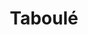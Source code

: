---
layout: recette
categories: [recettes]
hidden: true
lang: fr
title: Taboulé
type: sel
pour: pour 10 personnes
ingredients: 
  - nom: semoule 
    qte: 400
    unite: gr
  - nom: citrons
    qte: 4
  - nom: tomates
    qte: 5
  - nom: concombre
    qte: 1
  - nom: oignon
    qte: 1
  - nom: pois chiches
    qte: 1
    unite: boîte
  - nom: raisins secs
    qte: 200
    unite: gr
  - nom: persil
    qte: à souhait
  - nom: menthe
    qte: à souhait
  - nom: huile d'olive
    qte: à souhait

preconditions:
  - Presser les citrons

etapes:
  - label: Préparation
    details:
      - Verser la semoule dans un saladier
      - Hacher le persil et la menthe
      - Ajouter le jus de citron, l'huile d'olive (beaucoup) et les herbes puis mélanger
      - Couper en dés les tomates, le concombre et l'oignon
      - Tout ajouter sur la semoule
      - Ajouter les pois chiches et les raisins
      - Mélanger
      - Laisser au frigo pendant une heure

notes:
  - Le jus de 4 citrons doit faire environ 125 mL
  - Cette recette donne environ 2.5 kg de taboulé
  - Pas besoin de cuire la semoule, elle va gonfler grâce au jus de citron, des tomates et de l'huile d'olive
---